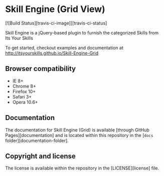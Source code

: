 Skill Engine (Grid View)
========================
[![Build Status][travis-ci-image]][travis-ci-status]

Skill Engine is a jQuery-based plugin to furnish the categorized Skills from Its Your Skills

To get started, checkout examples and documentation at
http://itsyourskills.github.io/Skill-Engine-Grid

Browser compatibility
---------------------
* IE 8+
* Chrome 8+
* Firefox 10+
* Safari 3+
* Opera 10.6+

Documentation
-------------
The documentation for Skill Engine (Grid) is available
[through GitHub Pages][documentation] and is located within this repository
in the [`docs` folder][documentation-folder].

Copyright and license
---------------------
The license is available within the repository in the [LICENSE][license] file.

